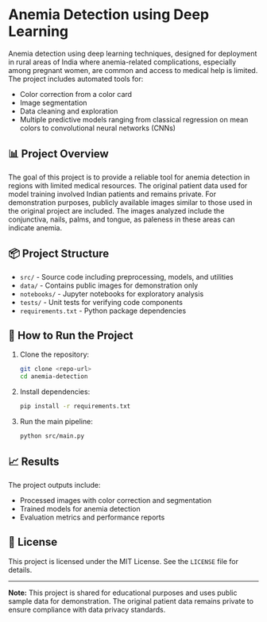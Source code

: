 # Anemia Detection using Deep Learning

Anemia detection using deep learning techniques, designed for deployment in rural areas of India where anemia-related complications, especially among pregnant women, are common and access to medical help is limited. The project includes automated tools for:

- Color correction from a color card
- Image segmentation
- Data cleaning and exploration
- Multiple predictive models ranging from classical regression on mean colors to convolutional neural networks (CNNs)

## 📊 Project Overview
The goal of this project is to provide a reliable tool for anemia detection in regions with limited medical resources. The original patient data used for model training involved Indian patients and remains private. For demonstration purposes, publicly available images similar to those used in the original project are included. The images analyzed include the conjunctiva, nails, palms, and tongue, as paleness in these areas can indicate anemia.

## 📦 Project Structure
- `src/` - Source code including preprocessing, models, and utilities
- `data/` - Contains public images for demonstration only
- `notebooks/` - Jupyter notebooks for exploratory analysis
- `tests/` - Unit tests for verifying code components
- `requirements.txt` - Python package dependencies

## 🚀 How to Run the Project
1. Clone the repository:
   ```bash
   git clone <repo-url>
   cd anemia-detection
   ```
2. Install dependencies:
   ```bash
   pip install -r requirements.txt
   ```
3. Run the main pipeline:
   ```bash
   python src/main.py
   ```

## 📈 Results
The project outputs include:
- Processed images with color correction and segmentation
- Trained models for anemia detection
- Evaluation metrics and performance reports

## 📄 License
This project is licensed under the MIT License. See the `LICENSE` file for details.

---

**Note:** This project is shared for educational purposes and uses public sample data for demonstration. The original patient data remains private to ensure compliance with data privacy standards.
